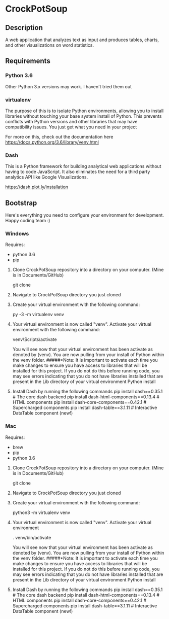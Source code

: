 # CrockPotSoup

## Description
A web application that analyzes text as input and produces tables, charts, and other visualizations
on word statistics.

## Requirements
### Python 3.6 
Other Python 3.x versions may work. I haven't tried them out

### virtualenv
The purpose of this is to isolate Python environments,
allowing you to install libraries without touching your base system install
of Python. This prevents conflicts with Python versions and other libraries
that may have compatibility issues. You just get what you need in your project

For more on this, check out the documentation here
https://docs.python.org/3.6/library/venv.html


### Dash
This is a Python framework for building analytical web applications without 
having to code JavaScript. It also eliminates the need for a third party analytics
API like Google Visualizations.

https://dash.plot.ly/installation


## Bootstrap 
Here's everything you need to configure your environment for development. Happy coding team :)

### Windows
Requires:
- python 3.6
- pip

1. Clone CrockPotSoup repository into a directory on your computer. (Mine is in Documents/GitHub)

    git clone <CrockPotSoup url>

2. Navigate to CrockPotSoup directory you just cloned

3. Create your virtual environment with the following command:

    py -3 -m virtualenv venv

4. Your virtual environment is now called "venv". Activate your virtual environment with the
following command:

    venv\Scripts\activate
     
    You will see now that your virtual environment has been activate as denoted by (venv). 
    You are now pulling from your install of Python within the venv folder.
    #####*Note: It is important to activate each time you make changes to ensure you have access to libraries that will be installed for this project. If you do not do this before running code, you may see errors indicating that you do not have libraries installed that are present in the Lib directory of your virtual environment Python install

5. Install Dash by running the following commands
pip install dash==0.35.1  # The core dash backend
pip install dash-html-components==0.13.4  # HTML components
pip install dash-core-components==0.42.1  # Supercharged components
pip install dash-table==3.1.11  # Interactive DataTable component (new!)


### Mac
Requires:
- brew
- pip
- python 3.6

1. Clone CrockPotSoup repository into a directory on your computer. (Mine is in Documents/GitHub)

    git clone <CrockPotSoup url>

2. Navigate to CrockPotSoup directory you just cloned


3. Create your virtual environment with the following command:

    python3 -m virtualenv venv


4. Your virtual environment is now called "venv". Activate your virtual environment 
    
    . venv/bin/activate
    
    You will see now that your virtual environment has been activate as denoted by (venv). 
    You are now pulling from your install of Python within the venv folder.
    #####*Note: It is important to activate each time you make changes to ensure you have access to libraries that will be installed for this project. If you do not do this before running code, you may see errors indicating that you do not have libraries installed that are present in the Lib directory of your virtual environment Python install

    

5. Install Dash by running the following commands
pip install dash==0.35.1  # The core dash backend
pip install dash-html-components==0.13.4  # HTML components
pip install dash-core-components==0.42.1  # Supercharged components
pip install dash-table==3.1.11  # Interactive DataTable component (new!)
